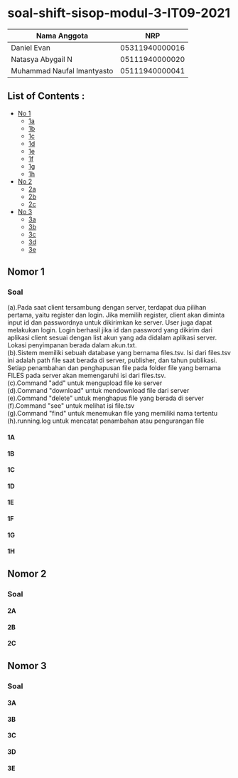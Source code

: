 # soal-shift-sisop-modul-3-IT09-2021

Nama Anggota | NRP
------------------- | --------------		
Daniel Evan | 05311940000016
Natasya Abygail N | 05111940000020
Muhammad Naufal Imantyasto | 05111940000041

## List of Contents :
- [No 1](#Cara-Pengerjaan)
	- [1a](#1A)
	- [1b](#1B)
	- [1c](#1C)
	- [1d](#1D)
	- [1e](#1E)
	- [1f](#1F)
	- [1g](#1G)
	- [1h](#1H)
- [No 2](#Cara-Pengerjaan)
	- [2a](#2A)
	- [2b](#2B)
	- [2c](#2C)
- [No 3](#Cara-Pengerjaan)
	- [3a](#3A)
	- [3b](#3B)
	- [3c](#3C)
	- [3d](#3D)
	- [3e](#3E)

## Nomor 1
### Soal
(a).Pada saat client tersambung dengan server, terdapat dua pilihan pertama, yaitu register dan login. Jika memilih register, client akan diminta input id dan passwordnya untuk dikirimkan ke server. User juga dapat melakukan login. Login berhasil jika id dan password yang dikirim dari aplikasi client sesuai dengan list akun yang ada didalam aplikasi server. Lokasi penyimpanan berada dalam akun.txt. <br>
(b).Sistem memiliki sebuah database yang bernama files.tsv. Isi dari files.tsv ini adalah path file saat berada di server, publisher, dan tahun publikasi. Setiap penambahan dan penghapusan file pada folder file yang bernama  FILES pada server akan memengaruhi isi dari files.tsv. <br>
(c).Command "add" untuk mengupload file ke server <br>
(d).Command "download" untuk mendownload file dari server <br>
(e).Command "delete" untuk menghapus file yang berada di server <br>
(f).Command "see" untuk melihat isi file.tsv <br>
(g).Command "find" untuk menemukan file yang memiliki nama tertentu <br>
(h).running.log untuk mencatat penambahan atau pengurangan file <br>
#### 1A
#### 1B
#### 1C
#### 1D
#### 1E
#### 1F
#### 1G
#### 1H

## Nomor 2
### Soal
#### 2A
#### 2B
#### 2C

## Nomor 3
### Soal
#### 3A
#### 3B
#### 3C
#### 3D
#### 3E
